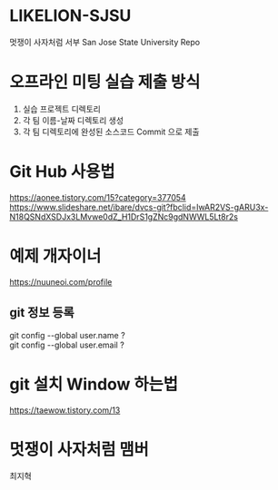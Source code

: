 # LIKELION-SJSU
멋쟁이 사자처럼 서부 San Jose State University Repo

# 오프라인 미팅 실습 제출 방식
1. 실습 프로젝트 디렉토리
2. 각 팀 이름-날짜 디렉토리 생성
3. 각 팀 디렉토리에 완성된 소스코드 Commit 으로 제출

# Git Hub 사용법
https://aonee.tistory.com/15?category=377054
https://www.slideshare.net/ibare/dvcs-git?fbclid=IwAR2VS-gARU3x-N18QSNdXSDJx3LMvwe0dZ_H1DrS1gZNc9gdNWWL5Lt8r2s

# 예제 개자이너
https://nuuneoi.com/profile

## git 정보 등록
git config --global user.name ?  
git config --global user.email ?

# git 설치 Window 하는법
https://taewow.tistory.com/13

# 멋쟁이 사자처럼 맴버
최지혁 